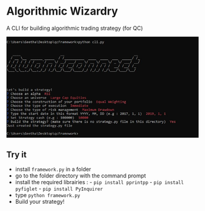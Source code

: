 # Algorithmic Wizardry

A CLI for building algorithmic trading strategy (for QC)

<img src="Capture.JPG"/>

## Try it

- install ```framework.py``` in a folder
- go to the folder directory with the command prompt
- install the required librairies : 
                                  - ```pip install pprintpp```
                                  - ```pip install pyfiglet```
                                  - ```pip install PyInquirer```
- type ```python framework.py```
- Build your strategy!

